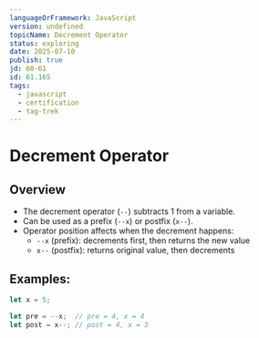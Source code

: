 ```yaml
---
languageOrFramework: JavaScript
version: undefined
topicName: Decrement Operator
status: exploring
date: 2025-07-10
publish: true
jd: 60-61
id: 61.165
tags:
  - javascript
  - certification
  - tag-trek
---
```


# Decrement Operator
## Overview
- The decrement operator (`--`) subtracts 1 from a variable.
- Can be used as a prefix (`--x`) or postfix (`x--`).
- Operator position affects when the decrement happens:
    - `--x` (prefix): decrements first, then returns the new value
    - `x--` (postfix): returns original value, then decrements
## Examples:
```javascript
let x = 5;

let pre = --x;  // pre = 4, x = 4
let post = x--; // post = 4, x = 3
```
